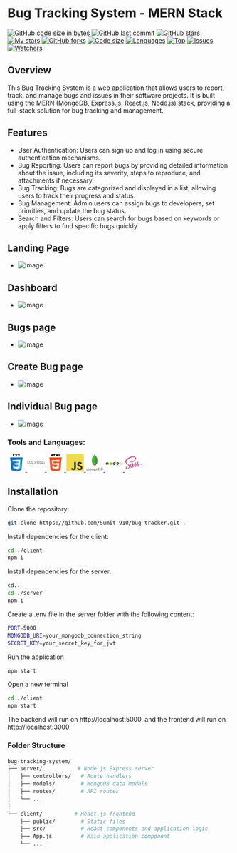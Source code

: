 # Bug Tracking System - MERN Stack

[![GitHub code size in bytes](https://img.shields.io/github/languages/code-size/Apurva-tech/unite?logo=github&style=for-the-badge)](https://github.com/Apurva-tech/) 
[![GitHub last commit](https://img.shields.io/github/last-commit/Apurva-tech/unite?style=for-the-badge&logo=git)](https://github.com/Apurva-tech/) 
[![GitHub stars](https://img.shields.io/github/stars/Apurva-tech/unite?style=for-the-badge)](https://github.com/Apurva-tech/unite/stargazers) 
[![My stars](https://img.shields.io/github/stars/Apurva-tech?affiliations=OWNER%2CCOLLABORATOR&style=for-the-badge&label=My%20stars)](https://github.com/Apurva-tech/unite/stargazers) 
[![GitHub forks](https://img.shields.io/github/forks/Apurva-tech/unite?style=for-the-badge&logo=git)](https://github.com/Apurva-tech/unite/network)
[![Code size](https://img.shields.io/github/languages/code-size/Apurva-tech/unite?style=for-the-badge)](https://github.com/Apurva-tech/unite)
[![Languages](https://img.shields.io/github/languages/count/Apurva-tech/unite?style=for-the-badge)](https://github.com/Apurva-tech/unite)
[![Top](https://img.shields.io/github/languages/top/Apurva-tech/unite?style=for-the-badge&label=Top%20Languages)](https://github.com/Apurva-tech/unite)
[![Issues](https://img.shields.io/github/issues/Apurva-tech/unite?style=for-the-badge&label=Issues)](https://github.com/Apurva-tech/unite)
[![Watchers](	https://img.shields.io/github/watchers/Apurva-tech/unite?label=Watch&style=for-the-badge)](https://github.com/Apurva-tech/unite/) 

## Overview

This Bug Tracking System is a web application that allows users to report, track, and manage bugs and issues in their software projects. It is built using the MERN (MongoDB, Express.js, React.js, Node.js) stack, providing a full-stack solution for bug tracking and management.

## Features

- User Authentication: Users can sign up and log in using secure authentication mechanisms.
- Bug Reporting: Users can report bugs by providing detailed information about the issue, including its severity, steps to reproduce, and   attachments if necessary.
- Bug Tracking: Bugs are categorized and displayed in a list, allowing users to track their progress and status.
- Bug Management: Admin users can assign bugs to developers, set priorities, and update the bug status.
- Search and Filters: Users can search for bugs based on keywords or apply filters to find specific bugs quickly.

## Landing Page

- ![image](https://user-images.githubusercontent.com/59837325/125426848-39db8eeb-3e84-424d-869c-5b344ba55ba1.png)

## Dashboard

- ![image](https://user-images.githubusercontent.com/59837325/125428224-08fcf962-46af-470a-abae-aaa893d2e0c7.png)

## Bugs page

- ![image](https://user-images.githubusercontent.com/59837325/125428224-08fcf962-46af-470a-abae-aaa893d2e0c7.png)

## Create Bug page

- ![image](https://user-images.githubusercontent.com/59837325/125428224-08fcf962-46af-470a-abae-aaa893d2e0c7.png)

## Individual Bug page

- ![image](https://user-images.githubusercontent.com/59837325/125428224-08fcf962-46af-470a-abae-aaa893d2e0c7.png)

### Tools and Languages: 
<p align="left"> <a href="https://www.w3schools.com/css/" target="_blank"> <img src="https://raw.githubusercontent.com/devicons/devicon/master/icons/css3/css3-original-wordmark.svg" alt="css3" width="40" height="40"/> </a> <a href="https://expressjs.com" target="_blank"> <img src="https://raw.githubusercontent.com/devicons/devicon/master/icons/express/express-original-wordmark.svg" alt="express" width="40" height="40"/> </a> </a> <a href="https://www.w3.org/html/" target="_blank"> <img src="https://raw.githubusercontent.com/devicons/devicon/master/icons/html5/html5-original-wordmark.svg" alt="html5" width="40" height="40"/> </a> <a href="https://developer.mozilla.org/en-US/docs/Web/JavaScript" target="_blank"> <img src="https://raw.githubusercontent.com/devicons/devicon/master/icons/javascript/javascript-original.svg" alt="javascript" width="40" height="40"/> </a> <a href="https://www.mongodb.com/" target="_blank"> <img src="https://raw.githubusercontent.com/devicons/devicon/master/icons/mongodb/mongodb-original-wordmark.svg" alt="mongodb" width="40" height="40"/> </a> <a href="https://nodejs.org" target="_blank"> <img src="https://raw.githubusercontent.com/devicons/devicon/master/icons/nodejs/nodejs-original-wordmark.svg" alt="nodejs" width="40" height="40"/> </a> <a href="https://sass-lang.com" target="_blank"> <img src="https://raw.githubusercontent.com/devicons/devicon/master/icons/sass/sass-original.svg" alt="sass" width="40" height="40"/> </a></p>


## Installation

Clone the repository:

```bash
git clone https://github.com/Sumit-910/bug-tracker.git .
```
Install dependencies for the client:

```bash
cd ./client
npm i
```
Install dependencies for the server:

```bash
cd..
cd ./server
npm i
```

Create a .env file in the server folder with the following content:
```bash
PORT=5000
MONGODB_URI=your_mongodb_connection_string
SECRET_KEY=your_secret_key_for_jwt
```
Run the application
```bash
npm start
```
Open a new terminal
```bash
cd ./client
npm start
```

The backend will run on http://localhost:5000, and the frontend will run on http://localhost:3000.

### Folder Structure
```bash
bug-tracking-system/
├── server/           # Node.js Express server
│   ├── controllers/   # Route handlers
│   ├── models/        # MongoDB data models
│   ├── routes/        # API routes
│   └── ...
│
└── client/          # React.js frontend
    ├── public/        # Static files
    ├── src/           # React components and application logic
    ├── App.js         # Main application component
    └── ...
```